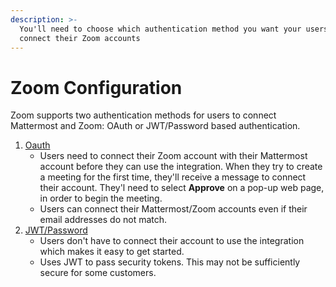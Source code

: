 ```yaml
---
description: >-
  You'll need to choose which authentication method you want your users to
  connect their Zoom accounts
---
```


# Zoom Configuration

Zoom supports two authentication methods for users to connect Mattermost and Zoom: OAuth or JWT/Password based authentication.

1. [Oauth](zoom-setup-oauth.md)
   * Users need to connect their Zoom account with their Mattermost account before they can use the integration. When they try to create a meeting for the first time, they'll receive a message to connect their account. They'l need to select **Approve** on a pop-up web page, in order to begin the meeting.
   * Users can connect their Mattermost/Zoom accounts even if their email addresses do not match.
2. [JWT/Password](zoom-setup-jwt.md)
   * Users don't have to connect their account to use the integration which makes it easy to get started.
   * Uses JWT to pass security tokens. This may not be sufficiently secure for some customers.

